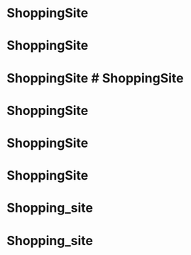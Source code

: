# ShoppingSite
# ShoppingSite
# ShoppingSite # ShoppingSite
# ShoppingSite
# ShoppingSite
# ShoppingSite
# Shopping_site
# Shopping_site
